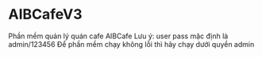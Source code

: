 # AIBCafeV3
Phần mềm quản lý quán cafe AIBCafe
Lưu ý: user pass mặc định là admin/123456
Để phần mềm chạy không lỗi thì hãy chạy dưới quyền admin
